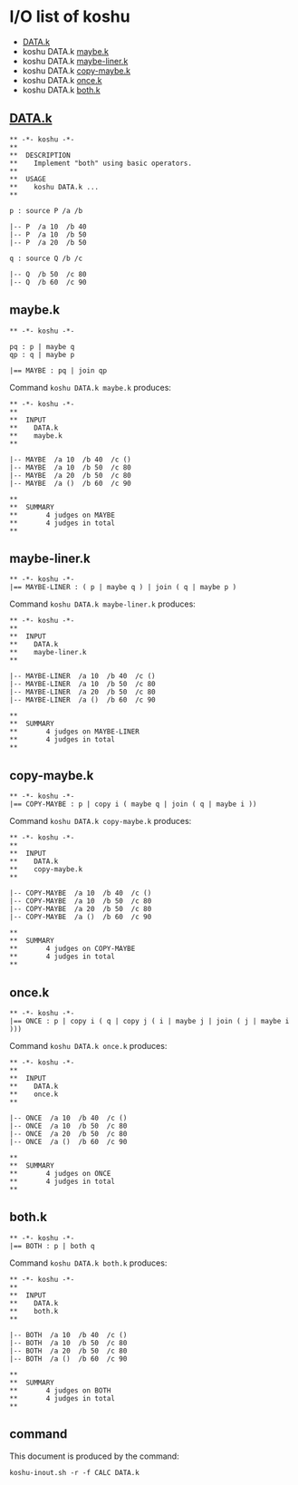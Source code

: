 # I/O list of koshu

- [DATA.k](#datak)
- koshu DATA.k [maybe.k](#maybek)
- koshu DATA.k [maybe-liner.k](#maybe-linerk)
- koshu DATA.k [copy-maybe.k](#copy-maybek)
- koshu DATA.k [once.k](#oncek)
- koshu DATA.k [both.k](#bothk)



## [DATA.k](DATA.k)

```
** -*- koshu -*-
**
**  DESCRIPTION
**    Implement "both" using basic operators.
**
**  USAGE
**    koshu DATA.k ...
**

p : source P /a /b

|-- P  /a 10  /b 40
|-- P  /a 10  /b 50
|-- P  /a 20  /b 50

q : source Q /b /c

|-- Q  /b 50  /c 80
|-- Q  /b 60  /c 90
```



## maybe.k

```
** -*- koshu -*-

pq : p | maybe q
qp : q | maybe p

|== MAYBE : pq | join qp
```

Command `koshu DATA.k maybe.k` produces:

```
** -*- koshu -*-
**
**  INPUT
**    DATA.k
**    maybe.k
**

|-- MAYBE  /a 10  /b 40  /c ()
|-- MAYBE  /a 10  /b 50  /c 80
|-- MAYBE  /a 20  /b 50  /c 80
|-- MAYBE  /a ()  /b 60  /c 90

**
**  SUMMARY
**       4 judges on MAYBE
**       4 judges in total
**
```



## maybe-liner.k

```
** -*- koshu -*-
|== MAYBE-LINER : ( p | maybe q ) | join ( q | maybe p )
```

Command `koshu DATA.k maybe-liner.k` produces:

```
** -*- koshu -*-
**
**  INPUT
**    DATA.k
**    maybe-liner.k
**

|-- MAYBE-LINER  /a 10  /b 40  /c ()
|-- MAYBE-LINER  /a 10  /b 50  /c 80
|-- MAYBE-LINER  /a 20  /b 50  /c 80
|-- MAYBE-LINER  /a ()  /b 60  /c 90

**
**  SUMMARY
**       4 judges on MAYBE-LINER
**       4 judges in total
**
```



## copy-maybe.k

```
** -*- koshu -*-
|== COPY-MAYBE : p | copy i ( maybe q | join ( q | maybe i ))
```

Command `koshu DATA.k copy-maybe.k` produces:

```
** -*- koshu -*-
**
**  INPUT
**    DATA.k
**    copy-maybe.k
**

|-- COPY-MAYBE  /a 10  /b 40  /c ()
|-- COPY-MAYBE  /a 10  /b 50  /c 80
|-- COPY-MAYBE  /a 20  /b 50  /c 80
|-- COPY-MAYBE  /a ()  /b 60  /c 90

**
**  SUMMARY
**       4 judges on COPY-MAYBE
**       4 judges in total
**
```



## once.k

```
** -*- koshu -*-
|== ONCE : p | copy i ( q | copy j ( i | maybe j | join ( j | maybe i )))
```

Command `koshu DATA.k once.k` produces:

```
** -*- koshu -*-
**
**  INPUT
**    DATA.k
**    once.k
**

|-- ONCE  /a 10  /b 40  /c ()
|-- ONCE  /a 10  /b 50  /c 80
|-- ONCE  /a 20  /b 50  /c 80
|-- ONCE  /a ()  /b 60  /c 90

**
**  SUMMARY
**       4 judges on ONCE
**       4 judges in total
**
```



## both.k

```
** -*- koshu -*-
|== BOTH : p | both q
```

Command `koshu DATA.k both.k` produces:

```
** -*- koshu -*-
**
**  INPUT
**    DATA.k
**    both.k
**

|-- BOTH  /a 10  /b 40  /c ()
|-- BOTH  /a 10  /b 50  /c 80
|-- BOTH  /a 20  /b 50  /c 80
|-- BOTH  /a ()  /b 60  /c 90

**
**  SUMMARY
**       4 judges on BOTH
**       4 judges in total
**
```



## command

This document is produced by the command:

```
koshu-inout.sh -r -f CALC DATA.k
```
